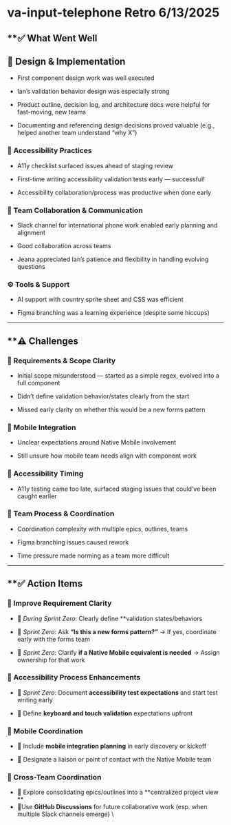 # va-input-telephone Retro 6/13/2025

## **✅ What Went Well 


## **🧩 Design & Implementation**

* First component design work was well executed 

* Ian’s validation behavior design was especially strong 

* Product outline, decision log, and architecture docs were helpful for fast-moving, new teams 

* Documenting and referencing design decisions proved valuable (e.g., helped another team understand “why X”) 



### **🧪 Accessibility Practices**

* A11y checklist surfaced issues ahead of staging review 

* First-time writing accessibility validation tests early — successful! 

* Accessibility collaboration/process was productive when done early 



### **💬 Team Collaboration & Communication**

* Slack channel for international phone work enabled early planning and alignment 

* Good collaboration across teams 

* Jeana appreciated Ian’s patience and flexibility in handling evolving questions 



### **⚙️ Tools & Support**

* AI support with country sprite sheet and CSS was efficient 

* Figma branching was a learning experience (despite some hiccups) 



---


## **⚠️ Challenges

### **🎯 Requirements & Scope Clarity**

* Initial scope misunderstood — started as a simple regex, evolved into a full component 

* Didn’t define validation behavior/states clearly from the start 

* Missed early clarity on whether this would be a new forms pattern 



### **📱 Mobile Integration**

* Unclear expectations around Native Mobile involvement 

* Still unsure how mobile team needs align with component work 



### **🧪 Accessibility Timing**

* A11y testing came too late, surfaced staging issues that could’ve been caught earlier 



### **🧠 Team Process & Coordination**

* Coordination complexity with multiple epics, outlines, teams 

* Figma branching issues caused rework 

* Time pressure made norming as a team more difficult 



---


## **✅ Action Items 

### **🎯 Improve Requirement Clarity**

* 🔹 *During Sprint Zero*: Clearly define **validation states/behaviors 
* 🔹 *Sprint Zero*: Ask **“Is this a new forms pattern?”** → If yes, coordinate early with the forms team 

* 🔹 *Sprint Zero*: Clarify **if a Native Mobile equivalent is needed** → Assign ownership for that work 



### **🧪 Accessibility Process Enhancements**

* 🔹 *Sprint Zero*: Document **accessibility test expectations** and start test writing early 

* 🔹 Define **keyboard and touch validation** expectations upfront 



### **📱 Mobile Coordination**

* 🔹 Include **mobile integration planning** in early discovery or kickoff 

* 🔹 Designate a liaison or point of contact with the Native Mobile team 


### **🤝 Cross-Team Coordination**

* 🔹 Explore consolidating epics/outlines into a **centralized project view \
**
* 🔹Use **GitHub Discussions** for future collaborative work (esp. when multiple Slack channels emerge) \
